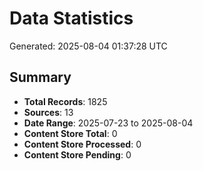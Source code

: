 # Data Statistics

Generated: 2025-08-04 01:37:28 UTC

## Summary

- **Total Records**: 1825
- **Sources**: 13
- **Date Range**: 2025-07-23 to 2025-08-04
- **Content Store Total**: 0
- **Content Store Processed**: 0
- **Content Store Pending**: 0
